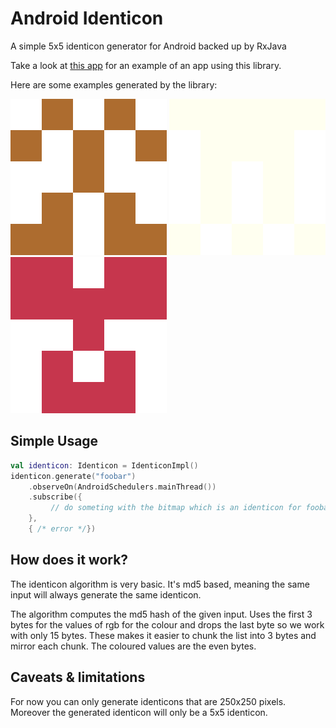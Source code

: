 # Android Identicon

A simple 5x5 identicon generator for Android backed up by RxJava

Take a look at [this app](https://github.com/fgoncalves/identicon.android) for
an example of an app using this library.

Here are some examples generated by the library:

![identicon](/art/identicon.png?raw=true "Identicon 1")
![identicon2](/art/identicon2.png?raw=true "Identicon 2")
![identicon3](/art/identicon3.png?raw=true "Identicon 3")

## Simple Usage

```kotlin
val identicon: Identicon = IdenticonImpl()
identicon.generate("foobar")
    .observeOn(AndroidSchedulers.mainThread())
    .subscribe({
         // do someting with the bitmap which is an identicon for foobar
    },
    { /* error */})
```

## How does it work?

The identicon algorithm is very basic. It's md5 based, meaning
the same input will always generate the same identicon.

The algorithm computes the md5 hash of the given input. Uses the first
3 bytes for the values of rgb for the colour and drops the last byte so we
work with only 15 bytes. These makes it easier to chunk the list into 3 bytes
and mirror each chunk. The coloured values are the even bytes.

## Caveats & limitations

For now you can only generate identicons that are 250x250 pixels. Moreover
the generated identicon will only be a 5x5 identicon.